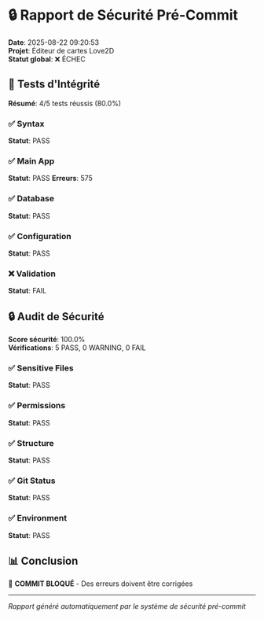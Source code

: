 # 🔒 Rapport de Sécurité Pré-Commit

**Date**: 2025-08-22 09:20:53  
**Projet**: Éditeur de cartes Love2D  
**Statut global**: ❌ ÉCHEC

## 🧪 Tests d'Intégrité

**Résumé**: 4/5 tests réussis (80.0%)

### ✅ Syntax
**Statut**: PASS

### ✅ Main App
**Statut**: PASS
**Erreurs**: 575

### ✅ Database
**Statut**: PASS

### ✅ Configuration
**Statut**: PASS

### ❌ Validation
**Statut**: FAIL

## 🔒 Audit de Sécurité

**Score sécurité**: 100.0%  
**Vérifications**: 5 PASS, 0 WARNING, 0 FAIL

### ✅ Sensitive Files
**Statut**: PASS

### ✅ Permissions
**Statut**: PASS

### ✅ Structure
**Statut**: PASS

### ✅ Git Status
**Statut**: PASS

### ✅ Environment
**Statut**: PASS

## 📊 Conclusion

🛑 **COMMIT BLOQUÉ** - Des erreurs doivent être corrigées

---
*Rapport généré automatiquement par le système de sécurité pré-commit*
